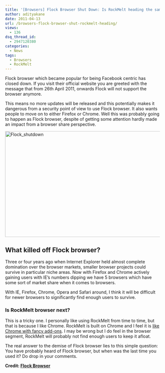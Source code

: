 ```yaml
---
title: '[Browsers] Flock Browser Shut Down: Is RockMelt heading the same way!'
author: adityakane
date: 2011-04-13
url: /browsers-flock-browser-shut-rockmelt-heading/
views:
  - 136
dsq_thread_id:
  - 2947120380
categories:
  - News
tags:
  - Browsers
  - RockMelt
---
```

Flock browser which became popular for being Facebook centric has closed down. If you visit their official website you are greeted with the message that from 26th April 2011, onwards Flock will not support the browser anymore.

This means no more updates will be released and this potentially makes it dangerous from a security point of view to use Flock browser. It also wants people to move on to either Firefox or Chrome. Well this was probably going to happen as Flock browser, despite of getting some attention hardly made an impact from a browser share perspective.

[<img style="background-image: none; padding-left: 0px; padding-right: 0px; display: inline; padding-top: 0px; border: 0px;" title="Flock_shutdown" src="http://cdn.devilsworkshop.org/files/2011/04/Flock_shutdown_thumb.png" border="0" alt="Flock_shutdown" width="550" height="345" />][1]

## What killed off Flock browser?

Three or four years ago when Internet Explorer held almost complete domination over the browser markets, smaller browser projects could survive in particular niche areas. Now with Firefox and Chrome actively gaining users with IE’s numbers dipping we have 5 browsers which have some sort of market share when it comes to browsers.

With IE, Firefox, Chrome, Opera and Safari around, I think it will be difficult for newer browsers to significantly find enough users to survive.

### Is RockMelt browser next?

This is a tricky one. I personally like using RockMelt from time to time, but that is because I like Chrome. RockMelt is built on Chrome and I feel it is <a href="http://devilsworkshop.org/rockmelt-browser-is-just-chrome-with-fancy-extensions/" target="_blank">like Chrome with fancy add-ons</a>. I may be wrong but I do feel in the browser segment, RockMelt will probably not find enough users to keep it afloat.

The real answer to the demise of Flock browser lies to this simple question: You have probably heard of Flock browser, but when was the last time you used it? Do drop in your comments.

**Credit: <a href="http://www.flock.com/" onclick="_gaq.push(['_trackEvent', 'outbound-article', 'http://www.flock.com/', 'Flock Browser']);" target="_blank">Flock Browser</a>**

 [1]: http://cdn.devilsworkshop.org/files/2011/04/Flock_shutdown.png
